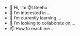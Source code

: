 - 👋 Hi, I’m @LGeehu
- 👀 I’m interested in ...
- 🌱 I’m currently learning ...
- 💞️ I’m looking to collaborate on ...
- 📫 How to reach me ...

<!---
LGeehu/LGeehu is a ✨ special ✨ repository because its `README.md` (this file) appears on your GitHub profile.
You can click the Preview link to take a look at your changes.
--->
